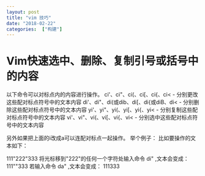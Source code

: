 ```yaml
---
layout: post
title: "vim 技巧"
date: "2018-02-22"
categories:  ["构建"]
---
```


# Vim快速选中、删除、复制引号或括号中的内容

以下命令可以对标点内的内容进行操作。 ci'、ci"、ci(、ci\[、ci{、ci< - 分别更改这些配对标点符号中的文本内容 di'、di"、di(或dib、di\[、di{或diB、di< - 分别删除这些配对标点符号中的文本内容 yi'、yi"、yi(、yi\[、yi{、yi< - 分别复制这些配对标点符号中的文本内容 vi'、vi"、vi(、vi\[、vi{、vi< - 分别选中这些配对标点符号中的文本内容

另外如果把上面的i改成a可以连配对标点一起操作。 举个例子： 比如要操作的文本如下：

111"222"333 将光标移到"222"的任何一个字符处输入命令 di" ,文本会变成： 111""333 若输入命令 da" ,文本会变成： 111333
